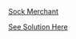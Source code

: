 [Sock Merchant](https://www.hackerrank.com/challenges/sock-merchant/problem?h_l=interview&playlist_slugs%5B%5D=interview-preparation-kit&playlist_slugs%5B%5D=warmup)

[See Solution Here](https://github.com/Avi-1996/C-Language/blob/master/HAckerRank/SockMerchant.py)
